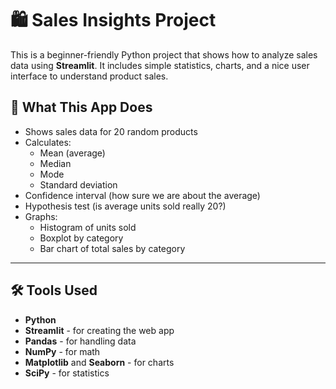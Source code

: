 # 🛍️ Sales Insights Project

This is a beginner-friendly Python project that shows how to analyze sales data using **Streamlit**. It includes simple statistics, charts, and a nice user interface to understand product sales.

## 📌 What This App Does

- Shows sales data for 20 random products
- Calculates:
  - Mean (average)
  - Median
  - Mode
  - Standard deviation
- Confidence interval (how sure we are about the average)
- Hypothesis test (is average units sold really 20?)
- Graphs:
  - Histogram of units sold
  - Boxplot by category
  - Bar chart of total sales by category

---

## 🛠️ Tools Used

- **Python**
- **Streamlit** - for creating the web app
- **Pandas** - for handling data
- **NumPy** - for math
- **Matplotlib** and **Seaborn** - for charts
- **SciPy** - for statistics

